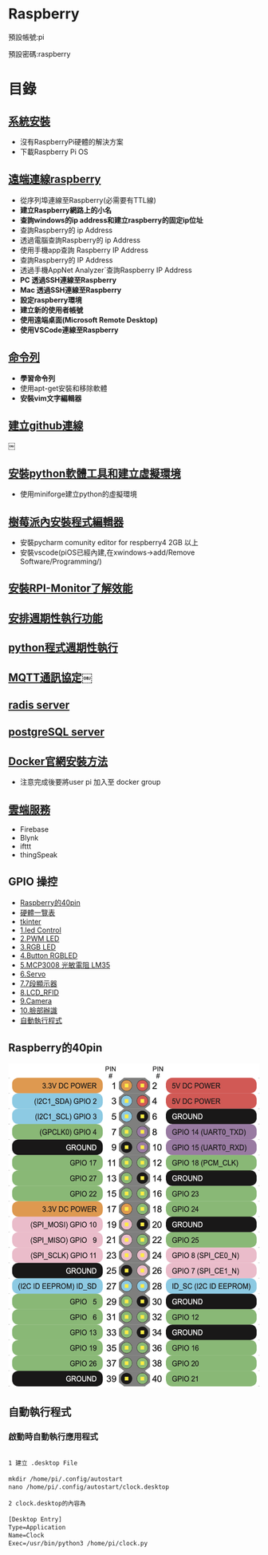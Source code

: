 
# Raspberry

預設帳號:pi

預設密碼:raspberry

# 目錄
## [系統安裝](./目錄/系統安裝)
- 沒有RaspberryPi硬體的解決方案
- 下載Raspberry Pi OS

## [遠端連線raspberry](./目錄/遠端連線raspberry)
- 從序列埠連線至Raspberry(必需要有TTL線)
- **建立Raspberry網路上的小名**
- **查詢windows的ip address和建立raspberry的固定ip位址**
- 查詢Raspberry的 ip Address
- 透過電腦查詢Raspberry的 ip Address
- 使用手機app查詢 Raspberry IP Address
- 查詢Raspberry的 IP Address 
- 透過手機AppNet Analyzer`查詢Raspberry IP Address
- **PC 透過SSH連線至Raspberry**  
- **Mac 透過SSH連線至Raspberry**
- **設定raspberry環境**
- **建立新的使用者帳號**
- **使用遠端桌面(Microsoft Remote Desktop)**
- **使用VSCode連線至Raspberry**

## [命令列](./目錄/命令列)
- **學習命令列** 
- 使用apt-get安裝和移除軟體
- **安裝vim文字編輯器**

## [建立github連線](./目錄/ssh_keys)
￼

## [安裝python軟體工具和建立虛擬環境](./目錄/安裝軟體工具)
- 使用miniforge建立python的虛擬環境

## [樹莓派內安裝程式編輯器](./目錄/樹莓派內安裝程式編輯器)
- 安裝pycharm comunity editor for respberry4 2GB 以上
- 安裝vscode(piOS已經內建,在xwindows->add/Remove Software/Programming/)


## [安裝RPI-Monitor了解效能](./目錄/安裝RPI-Monitor)

## [安排週期性執行功能](./目錄/cron)

## [python程式週期性執行](./目錄/schedule)

## [MQTT通訊協定￼](./目錄/mqtt)

## [radis server](./目錄/redis)

## [postgreSQL server](./目錄/postgreSQL)

## [Docker官網安裝方法](https://docs.docker.com/engine/install/debian/)
- 注意完成後要將user pi 加入至 docker group


## [雲端服務](./目錄/雲端服務)
- Firebase
- Blynk
- ifttt
- thingSpeak

## GPIO 操控
- [Raspberry的40pin](#Raspberry的40pin)
- [硬體一覽表](./硬體一覽表)
- [tkinter](https://github.com/roberthsu2003/pythonWindow)
- [1.led Control](./Firebase_GPIO_tkinter/1LEDControl)
- [2.PWM LED](./Firebase_GPIO_tkinter/2PWMLed)
- [3.RGB LED](./Firebase_GPIO_tkinter/3RGBLed)
- [4.Button RGBLED](./Firebase_GPIO_tkinter/4Button_RGBLED)
- [5.MCP3008 光敏電阻 LM35](./Firebase_GPIO_tkinter/5MCP3008)
- [6.Servo](./Firebase_GPIO_tkinter/6servo)
- [7.7段顯示器](./Firebase_GPIO_tkinter/7seven_segment_display)
- [8.LCD_RFID](./Firebase_GPIO_tkinter/8LCD_RFID)
- [9.Camera](./Firebase_GPIO_tkinter/9Camera)
- [10.臉部辦識](./Firebase_GPIO_tkinter/10facial_recognition)
- [自動執行程式](#autoRunProgram)  



<a name="Raspberry的40pin"></a>
## Raspberry的40pin
![](./images/pic_40pin.png)


<a name=autoRunProgram></a>	
## 自動執行程式

### 啟動時自動執行應用程式

```

1 建立 .desktop File

mkdir /home/pi/.config/autostart
nano /home/pi/.config/autostart/clock.desktop

2 clock.desktop的內容為

[Desktop Entry]
Type=Application
Name=Clock
Exec=/usr/bin/python3 /home/pi/clock.py
```



	
